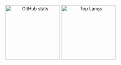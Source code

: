 <div align="center">
  <img src="https://github-readme-stats.vercel.app/api?username=mobinaamrollahi&show_icons=true&theme=radical" alt="GitHub stats" height="170">
  <img src="https://github-readme-stats.vercel.app/api/top-langs/?username=mobinaamrollahi&layout=compact&theme=radical&langs_count=5" alt="Top Langs" height="170">
</div>
